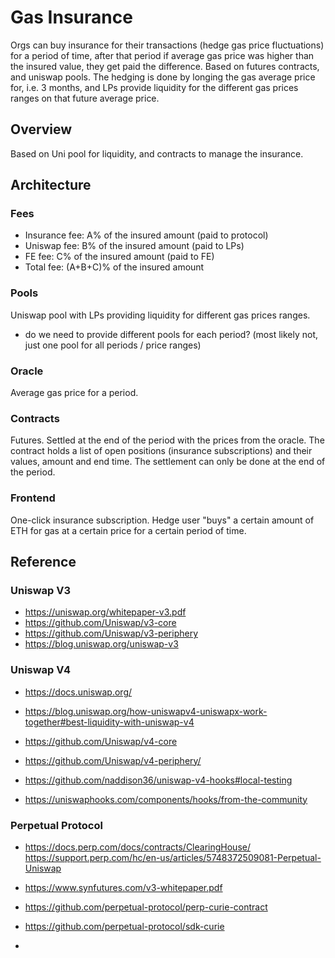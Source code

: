 # Gas Insurance

Orgs can buy insurance for their transactions (hedge gas price fluctuations) for a period of time, after that period if average gas price was higher than the insured value, they get paid the difference.
Based on futures contracts, and uniswap pools. The hedging is done by longing the gas average price for, i.e. 3 months, and LPs provide liquidity for the different gas prices ranges on that future average price.


## Overview
Based on Uni pool for liquidity, and contracts to manage the insurance. 


## Architecture

### Fees
- Insurance fee: A% of the insured amount (paid to protocol)
- Uniswap fee: B% of the insured amount (paid to LPs)
- FE fee: C% of the insured amount (paid to FE)
- Total fee: (A+B+C)% of the insured amount

### Pools 
Uniswap pool with LPs providing liquidity for different gas prices ranges. 
- do we need to provide different pools for each period? (most likely not, just one pool for all periods / price ranges)

### Oracle 
Average gas price for a period.

### Contracts 
Futures. Settled at the end of the period with the prices from the oracle.
The contract holds a list of open positions (insurance subscriptions) and their values, amount and end time.
The settlement can only be done at the end of the period.



### Frontend 
One-click insurance subscription. Hedge user "buys" a certain amount of ETH for gas at a certain price for a certain period of time.



## Reference
### Uniswap V3
- https://uniswap.org/whitepaper-v3.pdf
- https://github.com/Uniswap/v3-core
- https://github.com/Uniswap/v3-periphery
- https://blog.uniswap.org/uniswap-v3



### Uniswap V4
- https://docs.uniswap.org/
- https://blog.uniswap.org/how-uniswapv4-uniswapx-work-together#best-liquidity-with-uniswap-v4
- https://github.com/Uniswap/v4-core
- https://github.com/Uniswap/v4-periphery/

- https://github.com/naddison36/uniswap-v4-hooks#local-testing
- https://uniswaphooks.com/components/hooks/from-the-community


### Perpetual Protocol
- https://docs.perp.com/docs/contracts/ClearingHouse/
https://support.perp.com/hc/en-us/articles/5748372509081-Perpetual-Uniswap
- https://www.synfutures.com/v3-whitepaper.pdf

- https://github.com/perpetual-protocol/perp-curie-contract
- https://github.com/perpetual-protocol/sdk-curie
- 